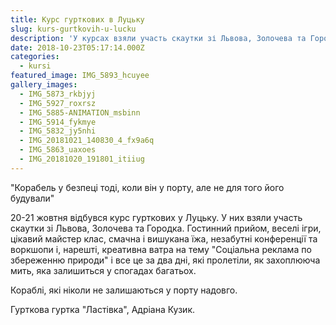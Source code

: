 ```yaml
---
title: Курс гурткових в Луцьку
slug: kurs-gurtkovih-u-lucku
description: 'У курсах взяли участь скаутки зі Львова, Золочева та Городка'
date: 2018-10-23T05:17:14.000Z
categories:
  - kursi
featured_image: IMG_5893_hcuyee
gallery_images:
  - IMG_5873_rkbjyj
  - IMG_5927_roxrsz
  - IMG_5885-ANIMATION_msbinn
  - IMG_5914_fykmye
  - IMG_5832_jy5nhi
  - IMG_20181021_140830_4_fx9a6q
  - IMG_5863_uaxoes
  - IMG_20181020_191801_itiiug
---
```

"Корабель у безпеці тоді, коли він у порту, але не для того його будували"

20-21 жовтня відбувся курс гурткових у Луцьку. У них взяли участь скаутки зі Львова, Золочева та Городка. Гостинний прийом, веселі ігри, цікавий майстер клас, смачна і вишукана їжа, незабутні конференції та воркшопи і, нарешті, креативна ватра на тему "Соціальна реклама по збереженню природи" і все це за два дні, які пролетіли, як захоплююча мить, яка залишиться у спогадах багатьох.

Кораблі, які ніколи не залишаються у порту надовго.

Гурткова гуртка "Ластівка", Адріана Кузик.
